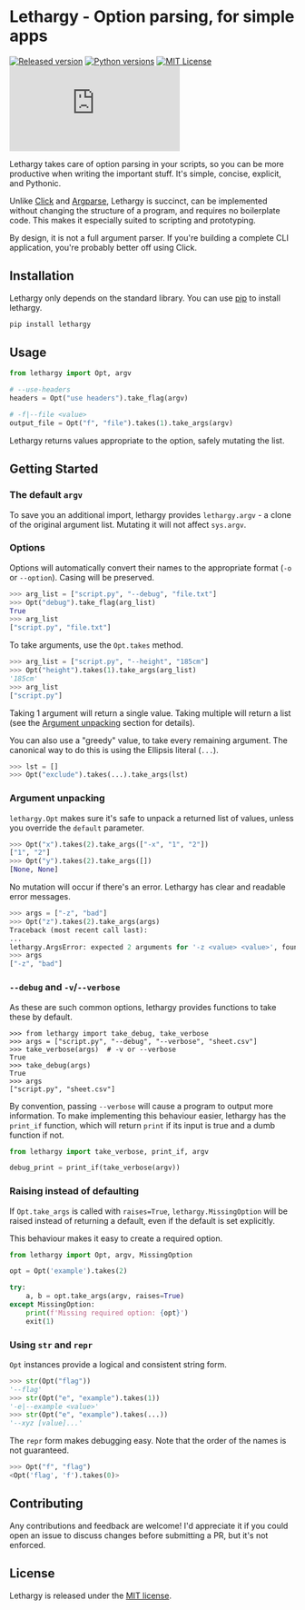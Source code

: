 # Lethargy - Option parsing, for simple apps

[![Released version](https://img.shields.io/pypi/v/lethargy?color=blue)](https://pypi.org/project/lethargy)
[![Python versions](https://img.shields.io/pypi/pyversions/lethargy)](https://python.org)
[![MIT License](https://img.shields.io/pypi/l/lethargy)](https://github.com/SeparateRecords/lethargy/blob/master/LICENSE)
[![Size](https://img.shields.io/github/size/separaterecords/lethargy/lethargy.py)](https://github.com/SeparateRecords/lethargy/blob/master/lethargy.py)

Lethargy takes care of option parsing in your scripts, so you can be more productive when writing the important stuff. It's simple, concise, explicit, and Pythonic.

Unlike [Click](https://click.palletsprojects.com/en/7.x/) and [Argparse](https://docs.python.org/3/library/argparse.html), Lethargy is succinct, can be implemented without changing the structure of a program, and requires no boilerplate code. This makes it especially suited to scripting and prototyping.

By design, it is not a full argument parser. If you're building a complete CLI application, you're probably better off using Click.

<a name="installation"></a>

## Installation

Lethargy only depends on the standard library. You can use [pip](https://pip.pypa.io/en/stable/) to install lethargy.

```bash
pip install lethargy
```

<a name="usage"></a>

## Usage

```python
from lethargy import Opt, argv

# --use-headers
headers = Opt("use headers").take_flag(argv)

# -f|--file <value>
output_file = Opt("f", "file").takes(1).take_args(argv)
```

Lethargy returns values appropriate to the option, safely mutating the list.

<a name="getting-started"></a>

## Getting Started

<a name="argv"></a>

### The default `argv`

To save you an additional import, lethargy provides `lethargy.argv` - a clone of the original argument list. Mutating it will not affect `sys.argv`.

<a name="options"></a>

### Options

Options will automatically convert their names to the appropriate format (`-o` or `--option`). Casing will be preserved.

```python
>>> arg_list = ["script.py", "--debug", "file.txt"]
>>> Opt("debug").take_flag(arg_list)
True
>>> arg_list
["script.py", "file.txt"]
```

To take arguments, use the `Opt.takes` method.

```python
>>> arg_list = ["script.py", "--height", "185cm"]
>>> Opt("height").takes(1).take_args(arg_list)
'185cm'
>>> arg_list
["script.py"]
```

Taking 1 argument will return a single value. Taking multiple will return a list (see the [Argument unpacking](#unpacking) section for details).

You can also use a "greedy" value, to take every remaining argument. The canonical way to do this is using the Ellipsis literal (`...`).

```python
>>> lst = []
>>> Opt("exclude").takes(...).take_args(lst)
```

<a name="unpacking"></a>

### Argument unpacking

`lethargy.Opt` makes sure it's safe to unpack a returned list of values, unless you override the `default` parameter.

```python
>>> Opt("x").takes(2).take_args(["-x", "1", "2"])
["1", "2"]
>>> Opt("y").takes(2).take_args([])
[None, None]
```

No mutation will occur if there's an error. Lethargy has clear and readable error messages.

```python
>>> args = ["-z", "bad"]
>>> Opt("z").takes(2).take_args(args)
Traceback (most recent call last):
...
lethargy.ArgsError: expected 2 arguments for '-z <value> <value>', found 1 ('bad')
>>> args
["-z", "bad"]
```

<a name="debug-and-verbose"></a>

### `--debug` and `-v`/`--verbose`

As these are such common options, lethargy provides functions to take these by default.

```
>>> from lethargy import take_debug, take_verbose
>>> args = ["script.py", "--debug", "--verbose", "sheet.csv"]
>>> take_verbose(args)  # -v or --verbose
True
>>> take_debug(args)
True
>>> args
["script.py", "sheet.csv"]
```

By convention, passing `--verbose` will cause a program to output more information. To make implementing this behaviour easier, lethargy has the `print_if` function, which will return `print` if its input is true and a dumb function if not.

```python
from lethargy import take_verbose, print_if, argv

debug_print = print_if(take_verbose(argv))
```

<a name="raising"></a>

### Raising instead of defaulting

If `Opt.take_args` is called with `raises=True`, `lethargy.MissingOption` will be raised instead of returning a default, even if the default is set explicitly.

This behaviour makes it easy to create a required option.

```python
from lethargy import Opt, argv, MissingOption

opt = Opt('example').takes(2)

try:
    a, b = opt.take_args(argv, raises=True)
except MissingOption:
    print(f'Missing required option: {opt}')
    exit(1)
```

<a name="str-and-repr"></a>

### Using `str` and `repr`

`Opt` instances provide a logical and consistent string form.

```python
>>> str(Opt("flag"))
'--flag'
>>> str(Opt("e", "example").takes(1))
'-e|--example <value>'
>>> str(Opt("e", "example").takes(...))
'--xyz [value]...'
```

The `repr` form makes debugging easy. Note that the order of the names is not guaranteed.

```python
>>> Opt("f", "flag")
<Opt('flag', 'f').takes(0)>
```

<a name="contributing"></a>

## Contributing

Any contributions and feedback are welcome! I'd appreciate it if you could open an issue to discuss changes before submitting a PR, but it's not enforced.

<a name="license"></a>

## License

Lethargy is released under the [MIT license](https://github.com/SeparateRecords/lethargy/blob/master/LICENSE).
